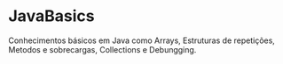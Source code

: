 # JavaBasics
Conhecimentos básicos em Java como Arrays, Estruturas de repetições, Metodos e sobrecargas, Collections e Debungging.
